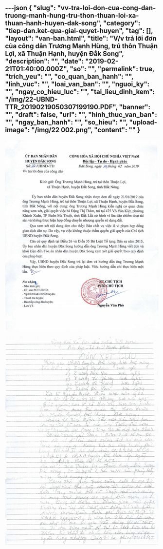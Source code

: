 ---json
{
    "slug": "vv-tra-loi-don-cua-cong-dan-truong-manh-hung-tru-thon-thuan-loi-xa-thuan-hanh-huyen-dak-song",
    "category": "tiep-dan.ket-qua-giai-quyet-huyen",
    "tag": [],
    "layout": "van-ban.html",
    "title": "V/v trả lời đơn của công dân Trương Mạnh Hùng, trú thôn Thuận Lợi, xã Thuận Hạnh, huyện Đắk Song",
    "description": "",
    "date": "2019-02-21T01:40:00.000Z",
    "so": "",
    "permalink": true,
    "trich_yeu": "",
    "co_quan_ban_hanh": "",
    "linh_vuc": "",
    "loai_van_ban": "",
    "nguoi_ky": "",
    "ngay_co_hieu_luc": "",
    "tai_lieu_dinh_kem": "/img/22-UBND-TTR_20190219050307199190.PDF",
    "banner": "",
    "draft": false,
    "url": "",
    "hinh_thuc_van_ban": "",
    "ngay_ban_hanh": "",
    "so_hieu": "",
    "upload-image": "/img/22 002.png",
    "__content__": ""
}
---
<p><img alt="" src="/img/22 001.png" /></p>

<p><img alt="" src="/img/22 002.png" /></p>
